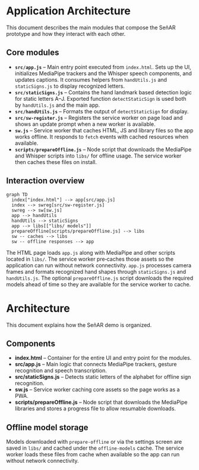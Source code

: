 # Application Architecture

This document describes the main modules that compose the SeñAR prototype and how they
interact with each other.

## Core modules

- **`src/app.js`** – Main entry point executed from `index.html`. Sets up the UI,
  initializes MediaPipe trackers and the Whisper speech components, and updates
  captions. It consumes helpers from `handUtils.js` and `staticSigns.js` to
  display recognized letters.
- **`src/staticSigns.js`** – Contains the hand landmark based detection logic for
  static letters A–J. Exported function `detectStaticSign` is used both by
  `handUtils.js` and the main app.
- **`src/handUtils.js`** – Formats the output of `detectStaticSign` for display.
- **`src/sw-register.js`** – Registers the service worker on page load and shows
  an update prompt when a new worker is available.
- **`sw.js`** – Service worker that caches HTML, JS and library files so the app
  works offline. It responds to `fetch` events with cached resources when
  available.
- **`scripts/prepareOffline.js`** – Node script that downloads the MediaPipe and
  Whisper scripts into `libs/` for offline usage. The service worker then caches
  these files on install.

## Interaction overview

```mermaid
graph TD
  index["index.html"] --> app[src/app.js]
  index --> swreg[src/sw-register.js]
  swreg --> sw[sw.js]
  app --> handUtils
  handUtils --> staticSigns
  app --> libs[["libs/ models"]]
  prepareOffline[scripts/prepareOffline.js] --> libs
  sw -- caches --> libs
  sw -- offline responses --> app
```

The HTML page loads `app.js` along with MediaPipe and other scripts located in
`libs/`. The service worker pre‑caches those assets so the application can run
without network connectivity. `app.js` processes camera frames and formats
recognized hand shapes through `staticSigns.js` and `handUtils.js`. The optional
`prepareOffline.js` script downloads the required models ahead of time so they
are available for the service worker to cache.

# Architecture

This document explains how the SeñAR demo is organized.

## Components

- **index.html** – Container for the entire UI and entry point for the modules.
- **src/app.js** – Main logic that connects MediaPipe trackers, gesture
  recognition and speech transcription.
- **src/staticSigns.js** – Detects static letters of the alphabet for offline
  sign recognition.
- **sw.js** – Service worker caching core assets so the page works as a PWA.
- **scripts/prepareOffline.js** – Node script that downloads the MediaPipe
  libraries and stores a progress file to allow resumable downloads.

## Offline model storage

Models downloaded with `prepare-offline` or via the settings screen are saved in
`libs/` and cached under the `offline-models` cache. The service worker loads
these files from cache when available so the app can run without network
connectivity.


